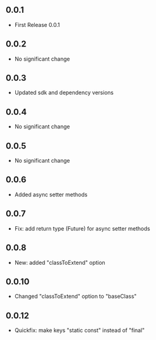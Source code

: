 ## 0.0.1

* First Release 0.0.1

## 0.0.2

- No significant change

## 0.0.3

- Updated sdk and dependency versions

## 0.0.4

- No significant change

## 0.0.5

- No significant change

## 0.0.6

- Added async setter methods

## 0.0.7

- Fix: add return type (Future) for async setter methods

## 0.0.8

- New: added "classToExtend" option

## 0.0.10

- Changed "classToExtend" option to "baseClass"

## 0.0.12

- Quickfix: make keys "static const" instead of "final"
